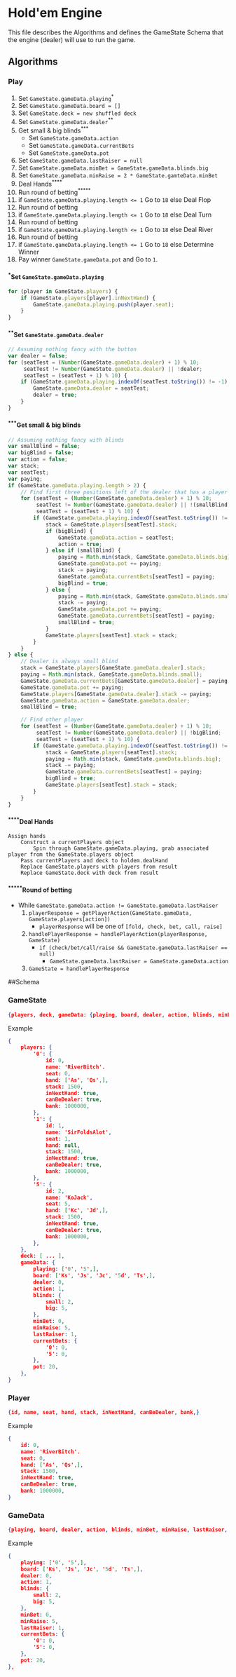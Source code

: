 # Hold'em Engine 

This file describes the Algorithms and defines the GameState Schema that the engine (dealer) will use to run the game.

## Algorithms

### Play
1. Set `GameState.gameData.playing`<sup>\*</sup>
2. Set `GameState.gameData.board = []`
3. Set `GameState.deck = new shuffled deck`
4. Set `GameState.gameData.dealer`<sup>\*\*</sup>
5. Get small & big blinds<sup>\*\*\*</sup>
    + Set `GameState.gameData.action`
    + Set `GameState.gameData.currentBets`
    + Set `GameState.gameData.pot`
6. Set `GameState.gameData.lastRaiser = null`
7. Set `GameState.gameData.minBet = GameState.gameData.blinds.big`
8. Set `GameState.gameData.minRaise = 2 * GameState.gamteData.minBet`
9. Deal Hands<sup>\*\*\*\*</sup>
10. Run round of betting<sup>\*\*\*\*\*</sup>
11. if `GameState.gameData.playing.length <= 1` Go to `18` else Deal Flop
12. Run round of betting
13. if `GameState.gameData.playing.length <= 1` Go to `18` else Deal Turn
14. Run round of betting
15. if `GameState.gameData.playing.length <= 1` Go to `18` else Deal River
16. Run round of betting
17. if `GameState.gameData.playing.length <= 1` Go to `18` else Determine Winner
18. Pay winner `GameState.gameData.pot` and Go to `1`.

#### <sup>\*</sup>Set `GameState.gameData.playing`
``` javascript
for (player in GameState.players) {
    if (GameState.players[player].inNextHand) {
        GameState.gameData.playing.push(player.seat);
    }
}
```
#### <sup>\*\*</sup>Set `GameState.gameData.dealer`
``` javascript
// Assuming nothing fancy with the button
var dealer = false;
for (seatTest = (Number(GameState.gameData.dealer) + 1) % 10;
     seatTest != Number(GameState.gameData.dealer) || !dealer;
     seatTest = (seatTest + 1) % 10) {
    if (GameState.gameData.playing.indexOf(seatTest.toString()) != -1) {
        GameState.gameData.dealer = seatTest;
        dealer = true;
    }    
}
```

#### <sup>\*\*\*</sup>Get small & big blinds
``` javascript
// Assuming nothing fancy with blinds
var smallBlind = false;
var bigBlind = false;
var action = false;
var stack;
var seatTest;
var paying;
if (GameState.gameData.playing.length > 2) {
    // Find first three positions left of the dealer that has a player playing
    for (seatTest = (Number(GameState.gameData.dealer) + 1) % 10;
         seatTest != Number(GameState.gameData.dealer) || !(smallBlind && bigBlind && action);
         seatTest = (seatTest + 1) % 10) {
        if (GameState.gameData.playing.indexOf(seatTest.toString()) != -1) {
            stack = GameState.players[seatTest].stack;
            if (bigBlind) {
                GameState.gameData.action = seatTest;
                action = true;
            } else if (smallBlind) {
                paying = Math.min(stack, GameState.gameData.blinds.big);
                GameState.gameData.pot += paying;
                stack -= paying;
                GameState.gameData.currentBets[seatTest] = paying;
                bigBlind = true;
            } else {
                paying = Math.min(stack, GameState.gameData.blinds.small);
                stack -= paying;
                GameState.gameData.pot += paying;
                GameState.gameData.currentBets[seatTest] = paying;
                smallBlind = true;
            }
            GameState.players[seatTest].stack = stack;
        }
    }
} else {
    // Dealer is always small blind
    stack = GameState.players[GameState.gameData.dealer].stack;
    paying = Math.min(stack, GameState.gameData.blinds.small);
    GameState.gameData.currentBets[GameState.gameData.dealer] = paying;
    GameState.gameData.pot += paying;
    GameState.players[GameState.gameData.dealer].stack -= paying;
    GameState.gameData.action = GameState.gameData.dealer;
    smallBlind = true;

    // Find other player
    for (seatTest = (Number(GameState.gameData.dealer) + 1) % 10;
         seatTest != Number(GameState.gameData.dealer) || !bigBlind;
         seatTest = (seatTest + 1) % 10) {
        if (GameState.gameData.playing.indexOf(seatTest.toString()) != -1) {
            stack = GameState.players[seatTest].stack;
            paying = Math.min(stack, GameState.gameData.blinds.big);
            stack -= paying;
            GameState.gameData.currentBets[seatTest] = paying;
            bigBlind = true;
            GameState.players[seatTest].stack = stack;
        }
    }
}
```

#### <sup>\*\*\*\*</sup>Deal Hands
```
Assign hands
    Construct a currentPlayers object
        Spin through GameState.gameData.playing, grab associated player from the GameState.players object
    Pass currentPlayers and deck to holdem.dealHand
    Replace GameState.players with players from result
    Replace GameState.deck with deck from result
```

#### <sup>\*\*\*\*\*</sup>Round of betting
* While `GameState.gameData.action != GameState.gameData.lastRaiser`
    1. `playerResponse = getPlayerAction(GameState.gameData, GameState.players[action])`
        + `playerResponse` will be one of `[fold, check, bet, call, raise]`
    2. `handlePlayerResponse = handlePlayerAction(playerResponse, GameState)`
        + `if (check/bet/call/raise && GameState.gameData.lastRaiser == null)`
            + `GameState.gameData.lastRaiser = GameState.gameData.action`
    3. `GameState = handlePlayerResponse`

##Schema

### GameState
``` json
{players, deck, gameData: {playing, board, dealer, action, blinds, minBet, minRaise, lastRaiser, currentBets, pot,},}
```

Example
``` json
{
    players: {
        '0': {
            id: 0,
            name: 'RiverBitch'.
            seat: 0,
            hand: ['As', 'Qs',],
            stack: 1500,
            inNextHand: true,
            canBeDealer: true,
            bank: 1000000,
        },
        '1': {
            id: 1,
            name: 'SirFoldsAlot',
            seat: 1,
            hand: null,
            stack: 1500,
            inNextHand: true,
            canBeDealer: true,
            bank: 1000000,
        },
        '5': {
            id: 2,
            name: 'KoJack',
            seat: 5,
            hand: ['Kc', 'Jd',],
            stack: 1500,
            inNextHand: true,
            canBeDealer: true,
            bank: 1000000,
        },
    },
    deck: [ ... ],
    gameData: {
        playing: ['0', '5',],
        board: ['Ks', 'Js', 'Jc', '5d', 'Ts',],
        dealer: 0,
        action: 1,
        blinds: {
            small: 2,
            big: 5,
        },
        minBet: 0,
        minRaise: 5,
        lastRaiser: 1,
        currentBets: {
            '0': 0,
            '5': 0,
        },
        pot: 20,
    },
}
```

### Player
``` json
{id, name, seat, hand, stack, inNextHand, canBeDealer, bank,}
```

Example
``` json
{
    id: 0,
    name: 'RiverBitch'.
    seat: 0,
    hand: ['As', 'Qs',],
    stack: 1500,
    inNextHand: true,
    canBeDealer: true,
    bank: 1000000,
}
```

### GameData
``` json
{playing, board, dealer, action, blinds, minBet, minRaise, lastRaiser, currentBets, pot,}
```

Example
``` json
{
    playing: ['0', '5',],
    board: ['Ks', 'Js', 'Jc', '5d', 'Ts',],
    dealer: 0,
    action: 1,
    blinds: {
        small: 2,
        big: 5,
    },
    minBet: 0,
    minRaise: 5,
    lastRaiser: 1,
    currentBets: {
        '0': 0,
        '5': 0,
    },
    pot: 20,
},
```
